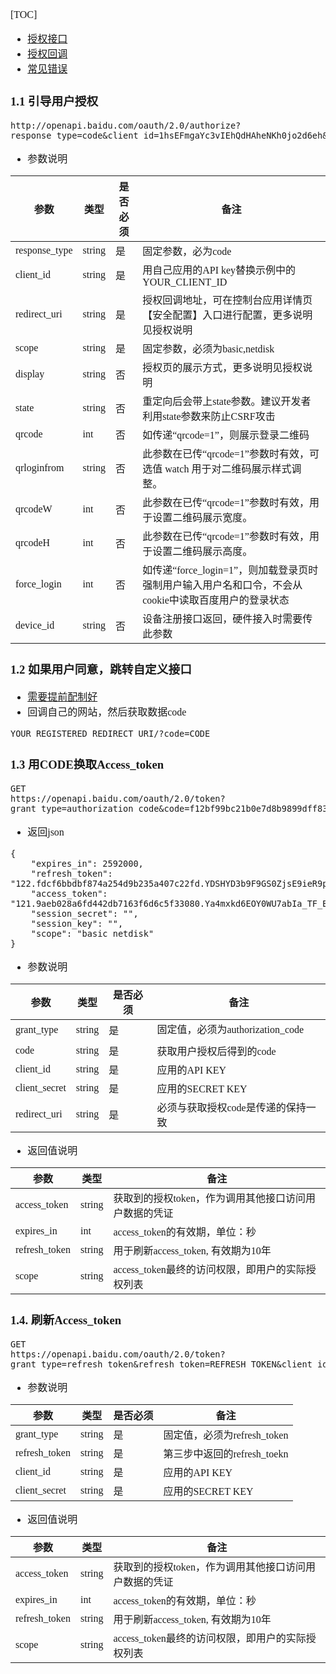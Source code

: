 <font face="Simsun" size=3>



[TOC]

- [授权接口](https://pan.baidu.com/union/doc/0ksg0sbig)
- [授权回调](http://developer.baidu.com/wiki/index.php?title=docs/oauth/redirect)
- [常见错误](https://openauth.baidu.com/doc/appendix.html)

### 1.1 引导用户授权

~~~
http://openapi.baidu.com/oauth/2.0/authorize?response_type=code&client_id=1hsEFmgaYc3vIEhQdHAheNKh0jo2d6eh&redirect_uri=oob&scope=basic,netdisk&display=tv&qrcode=1&force_login=1&device_id=820921428tp8x63q51
~~~
- 参数说明

| 参数            | 类型     | 是否必须 | 备注                                                           |
|---------------|--------|------|--------------------------------------------------------------|
| response_type | string | 是    | 固定参数，必为code                                                  |
| client_id     | string | 是    | 用自己应用的API key替换示例中的YOUR_CLIENT_ID                            |
| redirect_uri  | string | 是    | 授权回调地址，可在控制台应用详情页【安全配置】入口进行配置，更多说明见授权说明                      |
| scope         | string | 是    | 固定参数，必须为basic,netdisk                                        |
| display       | string | 否    | 授权页的展示方式，更多说明见授权说明                                           |
| state         | string | 否    | 重定向后会带上state参数。建议开发者利用state参数来防止CSRF攻击                       |
| qrcode        | int    | 否    | 如传递“qrcode=1”，则展示登录二维码                                       |
| qrloginfrom   | string | 否    | 此参数在已传“qrcode=1”参数时有效，可选值 watch 用于对二维码展示样式调整。                |
| qrcodeW       | int    | 否    | 此参数在已传“qrcode=1”参数时有效，用于设置二维码展示宽度。                           |
| qrcodeH       | int    | 否    | 此参数在已传“qrcode=1”参数时有效，用于设置二维码展示高度。                           |
| force_login   | int    | 否    | 如传递“force_login=1”，则加载登录页时强制用户输入用户名和口令，不会从cookie中读取百度用户的登录状态 |
| device_id     | string | 否    | 设备注册接口返回，硬件接入时需要传此参数                                         |

### 1.2 如果用户同意，跳转自定义接口

- [需要提前配制好](https://pan.baidu.com/union/console/app/24975976)
- 回调自己的网站，然后获取数据code
~~~
YOUR_REGISTERED_REDIRECT_URI/?code=CODE
~~~

### 1.3 用CODE换取Access_token

~~~
GET
https://openapi.baidu.com/oauth/2.0/token?grant_type=authorization_code&code=f12bf99bc21b0e7d8b9899dff838736b&client_id=1hsEFmgaYc3vIEhQdHAheNKh0jo2d6eh&client_secret=Vhm1K4nUeFHzb2Rtd1OCEVAnVSvzLj6b&redirect_uri=oob
~~~
- 返回json
~~~
{
    "expires_in": 2592000,
    "refresh_token": "122.fdcf6bbdbf874a254d9b235a407c22fd.YDSHYD3b9F9GS0ZjsE9ieR9puVHGDilq5S7QaQD.W6w8jA",
    "access_token": "121.9aeb028a6fd442db7163f6d6c5f33080.Ya4mxkd6EOY0WU7abIa_TF_BI3xmLpaxjI39DUL.8XlvBA",
    "session_secret": "",
    "session_key": "",
    "scope": "basic netdisk"
}
~~~

- 参数说明

| 参数            | 类型     | 是否必须 | 备注                          |
|---------------|--------|------|-----------------------------|
| grant_type    | string | 是    | 固定值，必须为authorization_code  |
| code          | string | 是    | 获取用户授权后得到的code              |
| client_id     | string | 是    | 应用的API KEY                  |
| client_secret | string | 是    | 应用的SECRET KEY               |
| redirect_uri  | string | 是    | 必须与获取授权code是传递的保持一致         |

- 返回值说明

| 参数            | 类型     | 备注                             |
|---------------|--------|--------------------------------|
| access_token  | string | 获取到的授权token，作为调用其他接口访问用户数据的凭证  |
| expires_in    | int    | access_token的有效期，单位：秒          |
| refresh_token | string | 用于刷新access_token, 有效期为10年      |
| scope         | string | access_token最终的访问权限，即用户的实际授权列表 |

### 1.4. 刷新Access_token

~~~
GET 
https://openapi.baidu.com/oauth/2.0/token?grant_type=refresh_token&refresh_token=REFRESH_TOKEN&client_id=API_KEY&client_secret=SECRET_KEY
~~~

- 参数说明

| 参数            | 类型     | 是否必须 | 备注                   |
|---------------|--------|------|----------------------|
| grant_type    | string | 是    | 固定值，必须为refresh_token |
| refresh_token | string | 是    | 第三步中返回的refresh_toekn |
| client_id     | string | 是    | 应用的API KEY           |
| client_secret | string | 是    | 应用的SECRET KEY        |

- 返回值说明

| 参数            | 类型     | 备注                             |
|---------------|--------|--------------------------------|
| access_token  | string | 获取到的授权token，作为调用其他接口访问用户数据的凭证  |
| expires_in    | int    | access_token的有效期，单位：秒          |
| refresh_token | string | 用于刷新access_token, 有效期为10年      |
| scope         | string | access_token最终的访问权限，即用户的实际授权列表 |

</font>